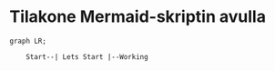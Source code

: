 # Tilakone Mermaid-skriptin avulla


```mermaid
graph LR;

    Start--| Lets Start |--Working
  
```
